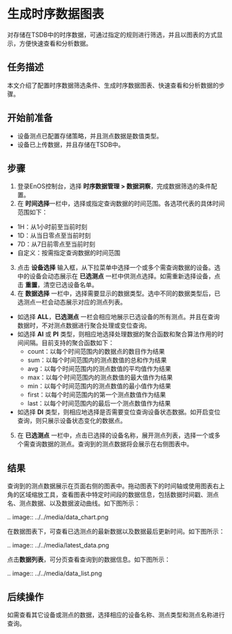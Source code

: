 # 生成时序数据图表

对存储在TSDB中的时序数据，可通过指定的规则进行筛选，并且以图表的方式显示，方便快速查看和分析数据。

## 任务描述

本文介绍了配置时序数据筛选条件、生成时序数据图表、快速查看和分析数据的步骤。

## 开始前准备

- 设备测点已配置存储策略，并且测点数据是数值类型。
- 设备已上传数据，并且存储在TSDB中。

## 步骤

1. 登录EnOS控制台，选择 **时序数据管理 > 数据洞察**，完成数据筛选的条件配置。
2. 在 **时间选择**一栏中，选择或指定查询数据的时间范围。各选项代表的具体时间范围如下：
  - 1H：从1小时前至当前时刻
  - 1D：从当日零点至当前时刻
  - 7D：从7日前零点至当前时刻
  - 自定义：按需指定查询数据的时间范围
3. 点击 **设备选择** 输入框，从下拉菜单中选择一个或多个需查询数据的设备。选中的设备会动态展示在 **已选测点** 一栏中供测点选择。如需重新选择设备，点击 **重置**，清空已选设备名单。
4. 在 **数据选择** 一栏中，选择需要显示的数据类型。选中不同的数据类型后，已选测点一栏会动态展示对应的测点列表。
  - 如选择 **ALL**，**已选测点** 一栏会相应地展示已选设备的所有测点。并且在查询数据时，不对测点数据进行聚合处理或变位查询。
  - 如选择 **AI** 或 **PI** 类型，则相应地选择处理数据的聚合函数和聚合算法作用的时间间隔。目前支持的聚合函数如下：
       - count：以每个时间范围内的数据点的数目作为结果
       - sum：以每个时间范围内的测点数值的总和作为结果
       - avg：以每个时间范围内的测点数值的平均值作为结果
       - max：以每个时间范围内的测点数值的最大值作为结果
       - min：以每个时间范围内的测点数值的最小值作为结果
       - first：以每个时间范围内的第一个测点数值作为结果
       - last：以每个时间范围内的最后一个测点数值作为结果
  - 如选择 **DI** 类型，则相应地选择是否需要变位查询设备状态数据。如开启变位查询，则只展示设备状态变化的数据点。
5. 在 **已选测点** 一栏中，点击已选择的设备名称，展开测点列表，选择一个或多个需查询数据的测点。查询到的测点数据将会展示在右侧图表中。


## 结果

查询到的测点数据展示在页面右侧的图表中。拖动图表下的时间轴或使用图表右上角的区域缩放工具，查看图表中特定时间段的数据信息，包括数据时间戳、测点名、测点数据、以及数据波动曲线。如下图所示：

.. image:: ../../media/data_chart.png

在数据图表下，可查看已选测点的最新数据以及数据最后更新时间。如下图所示：

.. image:: ../../media/latest_data.png

点击**数据列表**，可分页查看查询到的数据信息。如下图所示：

.. image:: ../../media/data_list.png

## 后续操作

如需查看其它设备或测点的数据，选择相应的设备名称、测点类型和测点名称进行查询。
